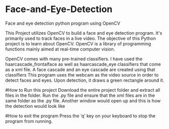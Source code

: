 # Face-and-Eye-Detection
Face and eye detection python program using OpenCV

This Project utilizes OpenCV to build a face and eye detection program. It's primarily used to track faces in a live video. The objective of this Python project is to learn about OpenCV. OpenCV is a library of programming functions mainly aimed at real-time computer vision. 

OpenCV comes with many pre-trained classifiers. I have used the haarcascade_frontalface as well as haarcascade_eye classifiers that come as a xml file. A face cascade and an eye cascade are created using that classifiers
This program uses the webcam as the video source in order to detect faces and eyes. Upon detection, it draws a green rectangle around it.

#How to Run this project
Download the entire project folder and extract all files in the folder. Run the .py file and ensure that the xml files are in the same folder as the .py file.
Another window would open up and this is how the detection would look like


#How to exit the program
Press the ‘q’ key on your keyboard to stop the program from running.


